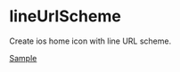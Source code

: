 # lineUrlScheme
Create ios home icon with line URL scheme.

[Sample](https://ranran999.github.io/lineUrlScheme/index.html)
